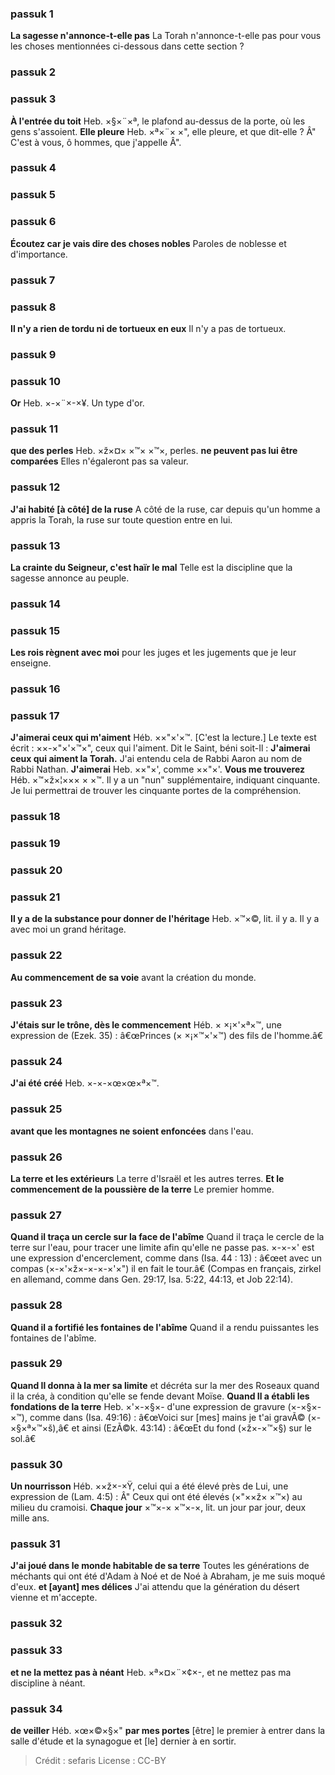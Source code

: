 
### passuk 1
<b>La sagesse n'annonce-t-elle pas</b> La Torah n'annonce-t-elle pas pour vous les choses mentionnées ci-dessous dans cette section ?

### passuk 2

### passuk 3
<b>À l'entrée du toit</b> Heb. ×§×¨×ª, le plafond au-dessus de la porte, où les gens s'assoient.
<b>Elle pleure</b> Heb. ×ª×¨× ×", elle pleure, et que dit-elle ? Â" C'est à vous, ô hommes, que j'appelle Â".

### passuk 4

### passuk 5

### passuk 6
<b>Écoutez car je vais dire des choses nobles</b> Paroles de noblesse et d'importance.

### passuk 7

### passuk 8
<b>Il n'y a rien de tordu ni de tortueux en eux</b> Il n'y a pas de tortueux.

### passuk 9

### passuk 10
<b>Or</b> Heb. ×-×¨×-×¥. Un type d'or.

### passuk 11
<b>que des perles</b> Heb. ×ž×¤× ×™× ×™×, perles.
<b>ne peuvent pas lui être comparées</b> Elles n'égaleront pas sa valeur.

### passuk 12
<b>J'ai habité [à côté] de la ruse</b> A côté de la ruse, car depuis qu'un homme a appris la Torah, la ruse sur toute question entre en lui.

### passuk 13
<b>La crainte du Seigneur, c'est haïr le mal</b> Telle est la discipline que la sagesse annonce au peuple.

### passuk 14

### passuk 15
<b>Les rois règnent avec moi</b> pour les juges et les jugements que je leur enseigne.

### passuk 16

### passuk 17
<b>J'aimerai ceux qui m'aiment</b> Héb. ××"×'×™. [C'est la lecture.] Le texte est écrit : ××-×"×'×™×", ceux qui l'aiment. Dit le Saint, béni soit-Il : <b>J'aimerai ceux qui aiment la Torah.</b> J'ai entendu cela de Rabbi Aaron au nom de Rabbi Nathan.
<b>J'aimerai</b> Heb. ××"×', comme ××"×'.
<b>Vous me trouverez</b> Héb. ×™×ž×¦××× × ×™. Il y a un "nun" supplémentaire, indiquant cinquante. Je lui permettrai de trouver les cinquante portes de la compréhension.

### passuk 18

### passuk 19

### passuk 20

### passuk 21
<b>Il y a de la substance pour donner de l'héritage</b> Heb. ×™×©, lit. il y a. Il y a avec moi un grand héritage.

### passuk 22
<b>Au commencement de sa voie</b> avant la création du monde.

### passuk 23
<b>J'étais sur le trône, dès le commencement</b> Héb. × ×¡×'×ª×™, une expression de (Ezek. 35) : â€œPrinces (× ×¡×™×'×™) des fils de l'homme.â€

### passuk 24
<b>J'ai été créé</b> Heb. ×-×-×œ×œ×ª×™.

### passuk 25
<b>avant que les montagnes ne soient enfoncées</b> dans l'eau.

### passuk 26
<b>La terre et les extérieurs</b> La terre d'Israël et les autres terres.
<b>Et le commencement de la poussière de la terre</b> Le premier homme.

### passuk 27
<b>Quand il traça un cercle sur la face de l'abîme</b> Quand il traça le cercle de la terre sur l'eau, pour tracer une limite afin qu'elle ne passe pas.
×-×-×' est une expression d'encerclement, comme dans (Isa. 44 : 13) : â€œet avec un compas (×-×'×ž×-×-×-×'×") il en fait le tour.â€ (Compas en français, zirkel en allemand, comme dans Gen. 29:17, Isa. 5:22, 44:13, et Job 22:14).

### passuk 28
<b>Quand il a fortifié les fontaines de l'abîme</b> Quand il a rendu puissantes les fontaines de l'abîme.

### passuk 29
<b>Quand Il donna à la mer sa limite</b> et décréta sur la mer des Roseaux quand il la créa, à condition qu'elle se fende devant Moïse.
<b>Quand Il a établi les fondations de la terre</b> Heb. ×'×-×§×- d'une expression de gravure (×-×§×-×™), comme dans (Isa. 49:16) : â€œVoici sur [mes] mains je t'ai gravÃ© (×-×§×ª×™×š),â€ et ainsi (EzÃ©k. 43:14) : â€œEt du fond (×ž×-×™×§) sur le sol.â€

### passuk 30
<b>Un nourrisson</b> Héb. ××ž×-×Ÿ, celui qui a été élevé près de Lui, une expression de (Lam. 4:5) : Â" Ceux qui ont été élevés (×"××ž× ×™×) au milieu du cramoisi.
<b>Chaque jour</b> ×™×-× ×™×-×, lit. un jour par jour, deux mille ans.

### passuk 31
<b>J'ai joué dans le monde habitable de sa terre</b> Toutes les générations de méchants qui ont été d'Adam à Noé et de Noé à Abraham, je me suis moqué d'eux.
<b>et [ayant] mes délices</b> J'ai attendu que la génération du désert vienne et m'accepte.

### passuk 32

### passuk 33
<b>et ne la mettez pas à néant</b> Heb. ×ª×¤×¨×¢×-, et ne mettez pas ma discipline à néant.

### passuk 34
<b>de veiller</b> Héb. ×œ×©×§×"
<b>par mes portes</b> [être] le premier à entrer dans la salle d'étude et la synagogue et [le] dernier à en sortir.

>Crédit : sefaris
>License : CC-BY